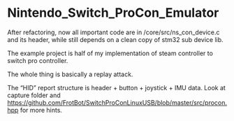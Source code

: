 # Nintendo_Switch_ProCon_Emulator

After refactoring, now all important code are in /core/src/ns_con_device.c and its header, while still depends on a clean copy of stm32 sub device lib.  

The example project is half of my implementation of steam controller to switch pro controller.  

The whole thing is basically a replay attack.   

The “HID” report structure is header + button + joystick + IMU data. Look at capture folder and https://github.com/FrotBot/SwitchProConLinuxUSB/blob/master/src/procon.hpp for more hints.  

